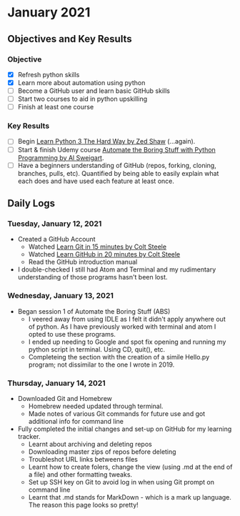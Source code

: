 # January 2021

## Objectives and Key Results

### Objective
- [x] Refresh python skills
- [x] Learn more about automation using python
- [ ] Become a GitHub user and learn basic GitHub skills
- [ ] Start two courses to aid in python upskilling
- [ ] Finish at least one course

### Key Results
- [ ] Begin [Learn Python 3 The Hard Way by Zed Shaw](https://shop.learncodethehardway.org/access/buy/9/) (...again).
- [ ] Start & finish Udemy course [Automate the Boring Stuff with Python Programming by Al Sweigart](https://www.udemy.com/course/automate/).
- [ ] Have a beginners understanding of GitHub (repos, forking, cloning, branches, pulls, etc). Quantified by being able to easily explain what each does and have used each feature at least once.

## Daily Logs

### Tuesday, January 12, 2021
- Created a GitHub Account
  - Watched [Learn Git in 15 minutes by Colt Steele](https://www.youtube.com/watch?v=USjZcfj8yxE)
  - Watched [Learn GitHub in 20 minutes by Colt Steele](https://www.youtube.com/watch?v=nhNq2kIvi9s)
  - Read the GitHub introduction manual
- I double-checked I still had Atom and Terminal and my rudimentary understanding of those programs hasn't been lost.

### Wednesday, January 13, 2021
- Began session 1 of Automate the Boring Stuff (ABS)
  - I veered away from using IDLE as I felt it didn't apply anywhere out of python. As I have previously worked with terminal and atom I opted to use these programs.
  - I ended up needing to Google and spot fix opening and running my python script in terminal. Using CD, quit(), etc.
  - Completeing the section with the creation of a simile Hello.py program; not dissimilar to the one I wrote in 2019.

### Thursday, January 14, 2021
- Downloaded Git and Homebrew
  - Homebrew needed updated through terminal.
  - Made notes of various Git commands for future use and got additional info for command line
- Fully completed the initial changes and set-up on GitHub for my learning tracker.
  - Learnt about archiving and deleting repos
  - Downloading master zips of repos before deleting
  - Troubleshot URL links betweens files
  - Learnt how to create folers, change the view (using .md at the end of a file) and other formatting tweaks.
  - Set up SSH key on Git to avoid log in when using Git prompt on command line
  - Learnt that .md stands for MarkDown - which is a mark up language. The reason this page looks so pretty!
